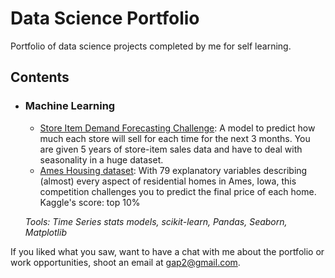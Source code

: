 # Data Science Portfolio
Portfolio of data science projects completed by me for self learning.

## Contents

- ### Machine Learning

  - [Store Item Demand Forecasting Challenge](https://github.com/GabrielP98/data-science/blob/main/store-item-demand-forecasting/TimeSeriesFinalVersion.ipynb): A model to predict how much each store will sell for each time for the next 3 months. You are given 5 years of store-item sales data and have to deal with seasonality in a huge dataset. 
  - [Ames Housing dataset](https://github.com/GabrielP98/data-science/blob/main/house-price/house-price-project.ipynb): With 79 explanatory variables describing (almost) every aspect of residential homes in Ames, Iowa, this competition challenges you to predict the final price of each home. Kaggle's score: top 10%


  _Tools: Time Series stats models, scikit-learn, Pandas, Seaborn, Matplotlib_
  

If you liked what you saw, want to have a chat with me about the portfolio or work opportunities, shoot an email at gap2@gmail.com. 
